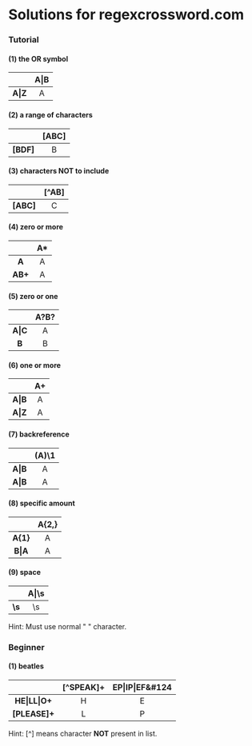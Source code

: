 # Solutions for regexcrossword.com

### Tutorial

#### (1) the OR symbol

|                 | A&#124;B |
|:---------------:|:--------:|
| <b>A&#124;Z</b> | A        |

#### (2) a range of characters

|              | [ABC] |
|:------------:|:-----:|
| <b>[BDF]</b> | B     |

#### (3) characters NOT to include

|              | [^AB] |
|:------------:|:-----:|
| <b>[ABC]</b> | C     |

#### (4) zero or more

|            | A* |
|:----------:|:--:|
| <b>A</b>   | A  |
| <b>AB+</b> | A  |

#### (5) zero or one

|                 | A?B? |
|:---------------:|:----:|
| <b>A&#124;C</b> | A    |
| <b>B</b>        | B    |

#### (6) one or more

|                 | A+ |
|:---------------:|:--:|
| <b>A&#124;B</b> | A  |
| <b>A&#124;Z</b> | A  |

#### (7) backreference

|                 | (A)\1 |
|:---------------:|:-----:|
| <b>A&#124;B</b> | A     |
| <b>A&#124;B</b> | A     |

#### (8) specific amount

|                 | A{2,} |
|:---------------:|:-----:|
| <b>A{1}</b>     | A     |
| <b>B&#124;A</b> | A     |

#### (9) space

|           | A&#124;\s |
|:---------:|:---------:|
| <b>\s</b> | \s        |

Hint: Must use normal " " character.

### Beginner

#### (1) beatles

|                           | [^SPEAK]+ | EP&#124;IP&#124;EF&#124 |
|:-------------------------:|:---------:|:------------------:|
| <b>HE&#124;LL&#124;O+</b> | H         | E                  |
| <b>[PLEASE]+</b>          | L         | P                  |

Hint: [^] means character <b>NOT</b> present in list.